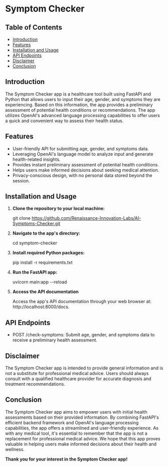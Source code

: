 # Symptom Checker

## Table of Contents

- [Introduction](#introduction)
- [Features](#features)
- [Installation and Usage](#installation-and-usage)
- [API Endpoints](#api-endpoints)
- [Disclaimer](#disclaimer)
- [Conclusion](#conclusion)

## Introduction <a name="introduction"></a>

The Symptom Checker app is a healthcare tool built using FastAPI and
Python that allows users to input their age, gender, and symptoms they
are experiencing. Based on this information, the app provides a
preliminary assessment of potential health conditions or
recommendations. The app utilizes OpenAI's advanced language processing
capabilities to offer users a quick and convenient way to assess their
health status.

## Features <a name="features"></a>

- User-friendly API for submitting age, gender, and symptoms data.
- Leveraging OpenAI's language model to analyze input and generate
  health-related insights.
- Provides instant preliminary assessment of potential health
  conditions.
- Helps users make informed decisions about seeking medical attention.
- Privacy-conscious design, with no personal data stored beyond the
  session.

## Installation and Usage <a name="installation-and-usage"></a>

1. **Clone the repository to your local machine:**

   git clone
   https://github.com/Renaissance-Innovation-Labs/AI-Symptoms-Checker.git

2. **Navigate to the app's directory:**

   cd symptom-checker

3. **Install required Python packages:**

   pip install -r requirements.txt

4. **Run the FastAPI app:**

   uvicorn main:app --reload

5. **Access the API documentation**

   Access the app's API documentation through your web browser at:
   http://localhost:8000/docs.

## API Endpoints <a name="api-endpoints"></a>

- POST /check-symptoms: Submit age, gender, and symptoms data to receive
  a preliminary health assessment.

## Disclaimer <a name="disclaimer"></a>

The Symptom Checker app is intended to provide general information and
is not a substitute for professional medical advice. Users should always
consult with a qualified healthcare provider for accurate diagnosis and
treatment recommendations.

## Conclusion <a name="conclusion"></a>

The Symptom Checker app aims to empower users with initial health
assessments based on their provided information. By combining FastAPI's
efficient backend framework and OpenAI's language processing
capabilities, the app offers a streamlined and user-friendly experience.
As with any medical tool, it's essential to remember that the app is not
a replacement for professional medical advice. We hope that this app
proves valuable in helping users make informed decisions about their
health and wellness.

**Thank you for your interest in the Symptom Checker app!**
